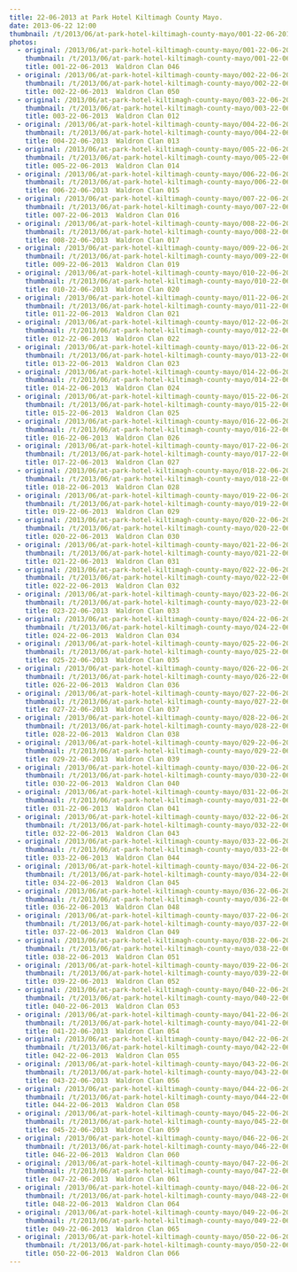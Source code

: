 ```yaml
---
title: 22-06-2013 at Park Hotel Kiltimagh County Mayo.
date: 2013-06-22 12:00
thumbnail: /t/2013/06/at-park-hotel-kiltimagh-county-mayo/001-22-06-2013-waldron-clan-046.jpg
photos:
  - original: /2013/06/at-park-hotel-kiltimagh-county-mayo/001-22-06-2013-waldron-clan-046.jpg
    thumbnail: /t/2013/06/at-park-hotel-kiltimagh-county-mayo/001-22-06-2013-waldron-clan-046.jpg
    title: 001-22-06-2013  Waldron Clan 046
  - original: /2013/06/at-park-hotel-kiltimagh-county-mayo/002-22-06-2013-waldron-clan-050.jpg
    thumbnail: /t/2013/06/at-park-hotel-kiltimagh-county-mayo/002-22-06-2013-waldron-clan-050.jpg
    title: 002-22-06-2013  Waldron Clan 050
  - original: /2013/06/at-park-hotel-kiltimagh-county-mayo/003-22-06-2013-waldron-clan-012.jpg
    thumbnail: /t/2013/06/at-park-hotel-kiltimagh-county-mayo/003-22-06-2013-waldron-clan-012.jpg
    title: 003-22-06-2013  Waldron Clan 012
  - original: /2013/06/at-park-hotel-kiltimagh-county-mayo/004-22-06-2013-waldron-clan-013.jpg
    thumbnail: /t/2013/06/at-park-hotel-kiltimagh-county-mayo/004-22-06-2013-waldron-clan-013.jpg
    title: 004-22-06-2013  Waldron Clan 013
  - original: /2013/06/at-park-hotel-kiltimagh-county-mayo/005-22-06-2013-waldron-clan-014.jpg
    thumbnail: /t/2013/06/at-park-hotel-kiltimagh-county-mayo/005-22-06-2013-waldron-clan-014.jpg
    title: 005-22-06-2013  Waldron Clan 014
  - original: /2013/06/at-park-hotel-kiltimagh-county-mayo/006-22-06-2013-waldron-clan-015.jpg
    thumbnail: /t/2013/06/at-park-hotel-kiltimagh-county-mayo/006-22-06-2013-waldron-clan-015.jpg
    title: 006-22-06-2013  Waldron Clan 015
  - original: /2013/06/at-park-hotel-kiltimagh-county-mayo/007-22-06-2013-waldron-clan-016.jpg
    thumbnail: /t/2013/06/at-park-hotel-kiltimagh-county-mayo/007-22-06-2013-waldron-clan-016.jpg
    title: 007-22-06-2013  Waldron Clan 016
  - original: /2013/06/at-park-hotel-kiltimagh-county-mayo/008-22-06-2013-waldron-clan-017.jpg
    thumbnail: /t/2013/06/at-park-hotel-kiltimagh-county-mayo/008-22-06-2013-waldron-clan-017.jpg
    title: 008-22-06-2013  Waldron Clan 017
  - original: /2013/06/at-park-hotel-kiltimagh-county-mayo/009-22-06-2013-waldron-clan-019.jpg
    thumbnail: /t/2013/06/at-park-hotel-kiltimagh-county-mayo/009-22-06-2013-waldron-clan-019.jpg
    title: 009-22-06-2013  Waldron Clan 019
  - original: /2013/06/at-park-hotel-kiltimagh-county-mayo/010-22-06-2013-waldron-clan-020.jpg
    thumbnail: /t/2013/06/at-park-hotel-kiltimagh-county-mayo/010-22-06-2013-waldron-clan-020.jpg
    title: 010-22-06-2013  Waldron Clan 020
  - original: /2013/06/at-park-hotel-kiltimagh-county-mayo/011-22-06-2013-waldron-clan-021.jpg
    thumbnail: /t/2013/06/at-park-hotel-kiltimagh-county-mayo/011-22-06-2013-waldron-clan-021.jpg
    title: 011-22-06-2013  Waldron Clan 021
  - original: /2013/06/at-park-hotel-kiltimagh-county-mayo/012-22-06-2013-waldron-clan-022.jpg
    thumbnail: /t/2013/06/at-park-hotel-kiltimagh-county-mayo/012-22-06-2013-waldron-clan-022.jpg
    title: 012-22-06-2013  Waldron Clan 022
  - original: /2013/06/at-park-hotel-kiltimagh-county-mayo/013-22-06-2013-waldron-clan-023.jpg
    thumbnail: /t/2013/06/at-park-hotel-kiltimagh-county-mayo/013-22-06-2013-waldron-clan-023.jpg
    title: 013-22-06-2013  Waldron Clan 023
  - original: /2013/06/at-park-hotel-kiltimagh-county-mayo/014-22-06-2013-waldron-clan-024.jpg
    thumbnail: /t/2013/06/at-park-hotel-kiltimagh-county-mayo/014-22-06-2013-waldron-clan-024.jpg
    title: 014-22-06-2013  Waldron Clan 024
  - original: /2013/06/at-park-hotel-kiltimagh-county-mayo/015-22-06-2013-waldron-clan-025.jpg
    thumbnail: /t/2013/06/at-park-hotel-kiltimagh-county-mayo/015-22-06-2013-waldron-clan-025.jpg
    title: 015-22-06-2013  Waldron Clan 025
  - original: /2013/06/at-park-hotel-kiltimagh-county-mayo/016-22-06-2013-waldron-clan-026.jpg
    thumbnail: /t/2013/06/at-park-hotel-kiltimagh-county-mayo/016-22-06-2013-waldron-clan-026.jpg
    title: 016-22-06-2013  Waldron Clan 026
  - original: /2013/06/at-park-hotel-kiltimagh-county-mayo/017-22-06-2013-waldron-clan-027.jpg
    thumbnail: /t/2013/06/at-park-hotel-kiltimagh-county-mayo/017-22-06-2013-waldron-clan-027.jpg
    title: 017-22-06-2013  Waldron Clan 027
  - original: /2013/06/at-park-hotel-kiltimagh-county-mayo/018-22-06-2013-waldron-clan-028.jpg
    thumbnail: /t/2013/06/at-park-hotel-kiltimagh-county-mayo/018-22-06-2013-waldron-clan-028.jpg
    title: 018-22-06-2013  Waldron Clan 028
  - original: /2013/06/at-park-hotel-kiltimagh-county-mayo/019-22-06-2013-waldron-clan-029.jpg
    thumbnail: /t/2013/06/at-park-hotel-kiltimagh-county-mayo/019-22-06-2013-waldron-clan-029.jpg
    title: 019-22-06-2013  Waldron Clan 029
  - original: /2013/06/at-park-hotel-kiltimagh-county-mayo/020-22-06-2013-waldron-clan-030.jpg
    thumbnail: /t/2013/06/at-park-hotel-kiltimagh-county-mayo/020-22-06-2013-waldron-clan-030.jpg
    title: 020-22-06-2013  Waldron Clan 030
  - original: /2013/06/at-park-hotel-kiltimagh-county-mayo/021-22-06-2013-waldron-clan-031.jpg
    thumbnail: /t/2013/06/at-park-hotel-kiltimagh-county-mayo/021-22-06-2013-waldron-clan-031.jpg
    title: 021-22-06-2013  Waldron Clan 031
  - original: /2013/06/at-park-hotel-kiltimagh-county-mayo/022-22-06-2013-waldron-clan-032.jpg
    thumbnail: /t/2013/06/at-park-hotel-kiltimagh-county-mayo/022-22-06-2013-waldron-clan-032.jpg
    title: 022-22-06-2013  Waldron Clan 032
  - original: /2013/06/at-park-hotel-kiltimagh-county-mayo/023-22-06-2013-waldron-clan-033.jpg
    thumbnail: /t/2013/06/at-park-hotel-kiltimagh-county-mayo/023-22-06-2013-waldron-clan-033.jpg
    title: 023-22-06-2013  Waldron Clan 033
  - original: /2013/06/at-park-hotel-kiltimagh-county-mayo/024-22-06-2013-waldron-clan-034.jpg
    thumbnail: /t/2013/06/at-park-hotel-kiltimagh-county-mayo/024-22-06-2013-waldron-clan-034.jpg
    title: 024-22-06-2013  Waldron Clan 034
  - original: /2013/06/at-park-hotel-kiltimagh-county-mayo/025-22-06-2013-waldron-clan-035.jpg
    thumbnail: /t/2013/06/at-park-hotel-kiltimagh-county-mayo/025-22-06-2013-waldron-clan-035.jpg
    title: 025-22-06-2013  Waldron Clan 035
  - original: /2013/06/at-park-hotel-kiltimagh-county-mayo/026-22-06-2013-waldron-clan-036.jpg
    thumbnail: /t/2013/06/at-park-hotel-kiltimagh-county-mayo/026-22-06-2013-waldron-clan-036.jpg
    title: 026-22-06-2013  Waldron Clan 036
  - original: /2013/06/at-park-hotel-kiltimagh-county-mayo/027-22-06-2013-waldron-clan-037.jpg
    thumbnail: /t/2013/06/at-park-hotel-kiltimagh-county-mayo/027-22-06-2013-waldron-clan-037.jpg
    title: 027-22-06-2013  Waldron Clan 037
  - original: /2013/06/at-park-hotel-kiltimagh-county-mayo/028-22-06-2013-waldron-clan-038.jpg
    thumbnail: /t/2013/06/at-park-hotel-kiltimagh-county-mayo/028-22-06-2013-waldron-clan-038.jpg
    title: 028-22-06-2013  Waldron Clan 038
  - original: /2013/06/at-park-hotel-kiltimagh-county-mayo/029-22-06-2013-waldron-clan-039.jpg
    thumbnail: /t/2013/06/at-park-hotel-kiltimagh-county-mayo/029-22-06-2013-waldron-clan-039.jpg
    title: 029-22-06-2013  Waldron Clan 039
  - original: /2013/06/at-park-hotel-kiltimagh-county-mayo/030-22-06-2013-waldron-clan-040.jpg
    thumbnail: /t/2013/06/at-park-hotel-kiltimagh-county-mayo/030-22-06-2013-waldron-clan-040.jpg
    title: 030-22-06-2013  Waldron Clan 040
  - original: /2013/06/at-park-hotel-kiltimagh-county-mayo/031-22-06-2013-waldron-clan-041.jpg
    thumbnail: /t/2013/06/at-park-hotel-kiltimagh-county-mayo/031-22-06-2013-waldron-clan-041.jpg
    title: 031-22-06-2013  Waldron Clan 041
  - original: /2013/06/at-park-hotel-kiltimagh-county-mayo/032-22-06-2013-waldron-clan-043.jpg
    thumbnail: /t/2013/06/at-park-hotel-kiltimagh-county-mayo/032-22-06-2013-waldron-clan-043.jpg
    title: 032-22-06-2013  Waldron Clan 043
  - original: /2013/06/at-park-hotel-kiltimagh-county-mayo/033-22-06-2013-waldron-clan-044.jpg
    thumbnail: /t/2013/06/at-park-hotel-kiltimagh-county-mayo/033-22-06-2013-waldron-clan-044.jpg
    title: 033-22-06-2013  Waldron Clan 044
  - original: /2013/06/at-park-hotel-kiltimagh-county-mayo/034-22-06-2013-waldron-clan-045.jpg
    thumbnail: /t/2013/06/at-park-hotel-kiltimagh-county-mayo/034-22-06-2013-waldron-clan-045.jpg
    title: 034-22-06-2013  Waldron Clan 045
  - original: /2013/06/at-park-hotel-kiltimagh-county-mayo/036-22-06-2013-waldron-clan-048.jpg
    thumbnail: /t/2013/06/at-park-hotel-kiltimagh-county-mayo/036-22-06-2013-waldron-clan-048.jpg
    title: 036-22-06-2013  Waldron Clan 048
  - original: /2013/06/at-park-hotel-kiltimagh-county-mayo/037-22-06-2013-waldron-clan-049.jpg
    thumbnail: /t/2013/06/at-park-hotel-kiltimagh-county-mayo/037-22-06-2013-waldron-clan-049.jpg
    title: 037-22-06-2013  Waldron Clan 049
  - original: /2013/06/at-park-hotel-kiltimagh-county-mayo/038-22-06-2013-waldron-clan-051.jpg
    thumbnail: /t/2013/06/at-park-hotel-kiltimagh-county-mayo/038-22-06-2013-waldron-clan-051.jpg
    title: 038-22-06-2013  Waldron Clan 051
  - original: /2013/06/at-park-hotel-kiltimagh-county-mayo/039-22-06-2013-waldron-clan-052.jpg
    thumbnail: /t/2013/06/at-park-hotel-kiltimagh-county-mayo/039-22-06-2013-waldron-clan-052.jpg
    title: 039-22-06-2013  Waldron Clan 052
  - original: /2013/06/at-park-hotel-kiltimagh-county-mayo/040-22-06-2013-waldron-clan-053.jpg
    thumbnail: /t/2013/06/at-park-hotel-kiltimagh-county-mayo/040-22-06-2013-waldron-clan-053.jpg
    title: 040-22-06-2013  Waldron Clan 053
  - original: /2013/06/at-park-hotel-kiltimagh-county-mayo/041-22-06-2013-waldron-clan-054.jpg
    thumbnail: /t/2013/06/at-park-hotel-kiltimagh-county-mayo/041-22-06-2013-waldron-clan-054.jpg
    title: 041-22-06-2013  Waldron Clan 054
  - original: /2013/06/at-park-hotel-kiltimagh-county-mayo/042-22-06-2013-waldron-clan-055.jpg
    thumbnail: /t/2013/06/at-park-hotel-kiltimagh-county-mayo/042-22-06-2013-waldron-clan-055.jpg
    title: 042-22-06-2013  Waldron Clan 055
  - original: /2013/06/at-park-hotel-kiltimagh-county-mayo/043-22-06-2013-waldron-clan-056.jpg
    thumbnail: /t/2013/06/at-park-hotel-kiltimagh-county-mayo/043-22-06-2013-waldron-clan-056.jpg
    title: 043-22-06-2013  Waldron Clan 056
  - original: /2013/06/at-park-hotel-kiltimagh-county-mayo/044-22-06-2013-waldron-clan-058.jpg
    thumbnail: /t/2013/06/at-park-hotel-kiltimagh-county-mayo/044-22-06-2013-waldron-clan-058.jpg
    title: 044-22-06-2013  Waldron Clan 058
  - original: /2013/06/at-park-hotel-kiltimagh-county-mayo/045-22-06-2013-waldron-clan-059.jpg
    thumbnail: /t/2013/06/at-park-hotel-kiltimagh-county-mayo/045-22-06-2013-waldron-clan-059.jpg
    title: 045-22-06-2013  Waldron Clan 059
  - original: /2013/06/at-park-hotel-kiltimagh-county-mayo/046-22-06-2013-waldron-clan-060.jpg
    thumbnail: /t/2013/06/at-park-hotel-kiltimagh-county-mayo/046-22-06-2013-waldron-clan-060.jpg
    title: 046-22-06-2013  Waldron Clan 060
  - original: /2013/06/at-park-hotel-kiltimagh-county-mayo/047-22-06-2013-waldron-clan-061.jpg
    thumbnail: /t/2013/06/at-park-hotel-kiltimagh-county-mayo/047-22-06-2013-waldron-clan-061.jpg
    title: 047-22-06-2013  Waldron Clan 061
  - original: /2013/06/at-park-hotel-kiltimagh-county-mayo/048-22-06-2013-waldron-clan-064.jpg
    thumbnail: /t/2013/06/at-park-hotel-kiltimagh-county-mayo/048-22-06-2013-waldron-clan-064.jpg
    title: 048-22-06-2013  Waldron Clan 064
  - original: /2013/06/at-park-hotel-kiltimagh-county-mayo/049-22-06-2013-waldron-clan-065.jpg
    thumbnail: /t/2013/06/at-park-hotel-kiltimagh-county-mayo/049-22-06-2013-waldron-clan-065.jpg
    title: 049-22-06-2013  Waldron Clan 065
  - original: /2013/06/at-park-hotel-kiltimagh-county-mayo/050-22-06-2013-waldron-clan-066.jpg
    thumbnail: /t/2013/06/at-park-hotel-kiltimagh-county-mayo/050-22-06-2013-waldron-clan-066.jpg
    title: 050-22-06-2013  Waldron Clan 066
---
```

